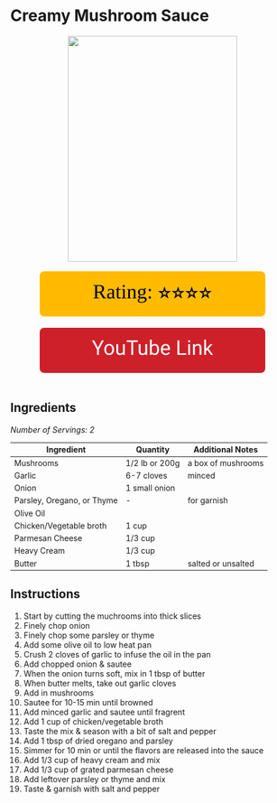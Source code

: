 # Creamy Mushroom Sauce
<p align="center">
  <img src="images/creamy-mushroom-sauce.jpg" width="300" height="400">
</p>

<div align="center">
  <img src="../graphics/svg/stars-4.svg" alt="Rating">
</div>

<br>

<div align="center">
  <a href="https://youtu.be/XVJB764Y1Uc">
    <img src="../graphics/svg/link-button-youtube.svg" alt="YouTube Link">
  </a>
</div>

<br>

## Ingredients
*Number of Servings: 2*

| Ingredient | Quantity | Additional Notes |
| --- | --- | --- |
| Mushrooms | 1/2 lb or 200g | a box of mushrooms |
| Garlic | 6-7 cloves | minced |
| Onion | 1 small onion |
| Parsley, Oregano, or Thyme | - | for garnish |
| Olive Oil |
| Chicken/Vegetable broth | 1 cup |
| Parmesan Cheese | 1/3 cup |
| Heavy Cream | 1/3 cup |
| Butter | 1 tbsp | salted or unsalted |

## Instructions
1. Start by cutting the muchrooms into thick slices
2. Finely chop onion
3. Finely chop some parsley or thyme
4. Add some olive oil to low heat pan
5. Crush 2 cloves of garlic to infuse the oil in the pan
6. Add chopped onion & sautee
7. When the onion turns soft, mix in 1 tbsp of butter
8. When butter melts, take out garlic cloves
9. Add in mushrooms
10. Sautee for 10-15 min until browned
11. Add minced garlic and sautee until fragrent
12. Add 1 cup of chicken/vegetable broth
13. Taste the mix & season with a bit of salt and pepper
14. Add 1 tbsp of dried oregano and parsley
15. Simmer for 10 min or until the flavors are released into the sauce
16. Add 1/3 cup of heavy cream and mix
17. Add 1/3 cup of grated parmesan cheese
18. Add leftover parsley or thyme and mix
19. Taste & garnish with salt and pepper
